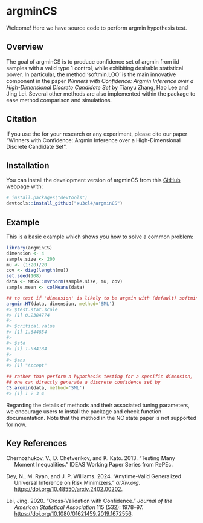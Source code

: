 
<!-- README.md is generated from README.Rmd. Please edit that file -->

# argminCS

Welcome! Here we have source code to perform argmin hypothesis test.
<!-- badges: start --> <!-- badges: end -->

## Overview

The goal of argminCS is to produce confidence set of argmin from iid
samples with a valid type 1 control, while exhibiting desirable
statistical power. In particular, the method ‘softmin.LOO’ is the main
innovative component in the paper *Winners with Confidence: Argmin
Inference over a High-Dimensional Discrete Candidate Set* by Tianyu
Zhang, Hao Lee and Jing Lei. Several other methods are also implemented
within the package to ease method comparison and simulations.

## Citation

If you use the for your research or any experiment, please cite our
paper “Winners with Confidence: Argmin Inference over a High-Dimensional
Discrete Candidate Set”.

## Installation

You can install the development version of argminCS from this
[GitHub](https://github.com/) webpage with:

``` r
# install.packages("devtools")
devtools::install_github("xu3cl4/argminCS")
```

## Example

This is a basic example which shows you how to solve a common problem:

``` r
library(argminCS)
dimension <- 4
sample.size <- 200
mu <- (1:20)/20
cov <- diag(length(mu))
set.seed(108)
data <- MASS::mvrnorm(sample.size, mu, cov)
sample.mean <- colMeans(data)

## to test if 'dimension' is likely to be argmin with (default) softmin.LOO
argmin.HT(data, dimension, method='SML')
#> $test.stat.scale
#> [1] 0.2384774
#> 
#> $critical.value
#> [1] 1.644854
#> 
#> $std
#> [1] 1.034184
#> 
#> $ans
#> [1] "Accept"

## rather than perform a hypothesis testing for a specific dimension, 
## one can directly generate a discrete confidence set by 
CS.argmin(data, method='SML')
#> [1] 1 2 3 4
```

Regarding the details of methods and their associated tuning parameters,
we encourage users to install the package and check function
documentation. Note that the method in the NC state paper is not
supported for now.
<!-- What is special about using `README.Rmd` instead of just `README.md`? You can include R chunks like so: -->

<!-- ```{r cars} -->
<!-- summary(cars) -->
<!-- ``` -->
<!-- You'll still need to render `README.Rmd` regularly, to keep `README.md` up-to-date. `devtools::build_readme()` is handy for this. -->
<!-- You can also embed plots, for example: -->
<!-- ```{r pressure, echo = FALSE} -->
<!-- plot(pressure) -->
<!-- ``` -->
<!-- In that case, don't forget to commit and push the resulting figure files, so they display on GitHub and CRAN. -->

## Key References

<div id="refs" class="references csl-bib-body hanging-indent">

<div id="ref-cck.many.moments" class="csl-entry">

Chernozhukov, V., D. Chetverikov, and K. Kato. 2013. “Testing Many
Moment Inequalities.” IDEAS Working Paper Series from RePEc.

</div>

<div id="ref-dey.2024" class="csl-entry">

Dey, N., M. Ryan, and J. P. Williams. 2024. “Anytime-Valid Generalized
Universal Inference on Risk Minimizers.” *arXiv.org*.
<https://doi.org/10.48550/arxiv.2402.00202>.

</div>

<div id="ref-lei.cvc" class="csl-entry">

Lei, Jing. 2020. “Cross-Validation with Confidence.” *Journal of the
American Statistical Association* 115 (532): 1978–97.
<https://doi.org/10.1080/01621459.2019.1672556>.

</div>

</div>
